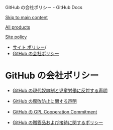 GitHub の会社ポリシー - GitHub Docs

[Skip to main content](#main-content)

[All products](/ja)

[Site policy](/site-policy)

* [サイト ポリシー](/ja/site-policy)/
* [GitHub の会社ポリシー](/ja/site-policy/github-company-policies)

GitHub の会社ポリシー
==========

* [GitHub の現代奴隷制と児童労働に反対する声明](/ja/site-policy/github-company-policies/github-statement-against-modern-slavery-and-child-labor)

* [GitHub の腐敗防止に関する声明](/ja/site-policy/github-company-policies/github-anti-bribery-statement)

* [GitHub の GPL Cooperation Commitment](/ja/site-policy/github-company-policies/github-gpl-cooperation-commitment)

* [GitHub の贈答品および接待に関するポリシー](/ja/site-policy/github-company-policies/github-gifts-and-entertainment-policy)
